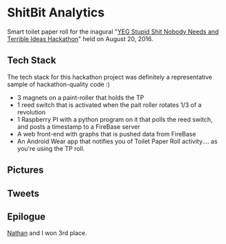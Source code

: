 # ShitBit Analytics
Smart toilet paper roll for the inagural "[YEG Stupid Shit Nobody Needs and Terrible Ideas Hackathon](https://twitter.com/stupidhackyeg)" held on August 20, 2016.

## Tech Stack
The tech stack for this hackathon project was definitely a representative sample of hackathon-quality code :)

* 3 magnets on a paint-roller that holds the TP
* 1 reed switch that is activated when the pait roller rotates 1/3 of a revolution
* 1 Raspberry PI with a python program on it that polls the reed switch, and posts a timestamp to a FireBase server
* A web front-end with graphs that is pushed data from FireBase
* An Android Wear app that notifies you of Toilet Paper Roll activity.... as you're using the TP roll.


## Pictures

## Tweets
[](https://twitter.com/stupidhackyeg/status/767146228358479872/photo/1)

[](https://twitter.com/stupidhackyeg/status/767024620134281217?s=03)

## Epilogue
[Nathan](https://github.com/eyesniper2) and I won 3rd place.

